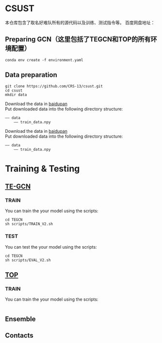 # CSUST
本仓库包含了取名好难队所有的源代码以及训练、测试指令等。
百度网盘地址：
## Preparing GCN（这里包括了TEGCN和TOP的所有环境配置）
```
conda env create -f environment.yaml
```
## Data preparation
```
git clone https://github.com/CRS-13/csust.git
cd csust
mkdir data
```  
Download the data in [baidupan](https://github.com/xieyulai/UAVHuman_For_TE-GCN)  
Put downloaded data into the following directory structure:
```
—— data
    —— train_data.npy
```
Download the data in [baidupan](https://github.com/xieyulai/UAVHuman_For_TE-GCN)  
Put downloaded data into the following directory structure:

```
—— data
    —— train_data.npy
```

# Training & Testing
## [TE-GCN](https://github.com/xieyulai/TE-GCN)
### TRAIN
You can train the your model using the scripts:
```
cd TEGCN
sh scripts/TRAIN_V2.sh
```

### TEST
You can test the your model using the scripts:
```
cd TEGCN
sh scripts/EVAL_V2.sh
```
## [TOP](https://github.com/liujf69/ICMEW2024-Track10)
### TRAIN
You can train the your model using the scripts:
```

```

## Ensemble

## Contacts

